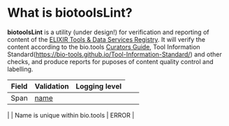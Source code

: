 # What is biotoolsLint?
**biotoolsLint** is a utility (under design!) for verification and reporting of content of the [ELIXIR Tools & Data Services Registry](https://bio.tools).  It will verify the content according to the bio.tools [Curators Guide](https://biotools.readthedocs.io/en/latest/curators_guide.html), Tool Information Standard(https://bio-tools.github.io/Tool-Information-Standard/) and other checks, and produce reports for puposes of content quality control and labelling.


| Field  | Validation | Logging level |
| ------ | ---------- | ------------- | 
| Span <td colspan=3> [name](https://biotools.readthedocs.io/en/latest/api_usage_guide.html#name)

|        | Name is unique within bio.tools | ERROR         |

